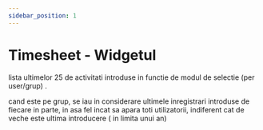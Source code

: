 ```yaml
---
sidebar_position: 1
---
```


# Timesheet - Widgetul

lista ultimelor 25 de activitati introduse in functie de modul de selectie (per user/grup) .

cand este pe grup, se iau in considerare ultimele inregistrari introduse de fiecare in parte, in asa fel incat sa apara toti utilizatorii, indiferent cat de veche este ultima introducere ( in limita unui an)
